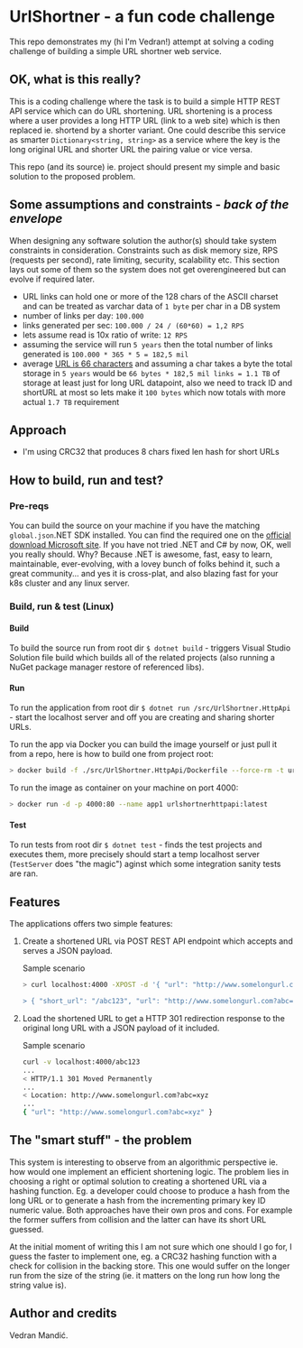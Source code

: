 # UrlShortner - a fun code challenge

This repo demonstrates my (hi I'm Vedran!) attempt at solving a coding challenge of building a simple URL shortner web service.

## OK, what is this really?

This is a coding challenge where the task is to build a simple HTTP REST API service which can do URL shortening. URL shortening is a process where a user provides a long HTTP URL (link to a web site) which is then replaced ie. shortend by a shorter variant. One could describe this service as smarter `Dictionary<string, string>` as a service where the key is the long original URL and shorter URL the pairing value or vice versa.

This repo (and its source) ie. project should present my simple and basic solution to the proposed problem.

## Some assumptions and constraints - _back of the envelope_

When designing any software solution the author(s) should take system constraints in consideration. Constraints such as disk memory size, RPS (requests per second), rate limiting, security, scalability etc. This section lays out some of them so the system does not get overengineered but can evolve if required later.

- URL links can hold one or more of the 128 chars of the ASCII charset and can be treated as varchar data of `1 byte` per char in a DB system
- number of links per day: `100.000`
- links generated per sec: `100.000 / 24 / (60*60) = 1,2 RPS`
- lets assume read is 10x ratio of write: `12 RPS`
- assuming the service will run `5 years` then the total number of links generated is `100.000 * 365 * 5 = 182,5 mil`
- average [URL is 66 characters](https://backlinko.com/search-engine-ranking) and assuming a char takes a byte the total storage in `5 years` would be `66 bytes * 182,5 mil links = 1.1 TB` of storage at least just for long URL datapoint, also we need to track ID and shortURL at most so lets make it `100 bytes` which now totals with more actual `1.7 TB` requirement

## Approach

- I'm using CRC32 that produces 8 chars fixed len hash for short URLs

## How to build, run and test?

### Pre-reqs

You can build the source on your machine if you have the matching `global.json`.NET SDK installed. You can find the required one on the [official download Microsoft site](https://dotnet.microsoft.com/en-us/download). If you have not tried .NET and C# by now, OK, well you really should. Why? Because .NET is awesome, fast, easy to learn, maintainable, ever-evolving, with a lovey bunch of folks behind it, such a great community... and yes it is cross-plat, and also blazing fast for your k8s cluster and any linux server.

### Build, run & test (Linux)

#### Build

To build the source run from root dir `$ dotnet build` - triggers Visual Studio Solution file build which builds all of the related projects (also running a NuGet package manager restore of referenced libs).

#### Run

To run the application from root dir `$ dotnet run /src/UrlShortner.HttpApi` - start the localhost server and off you are creating and sharing shorter URLs.

To run the app via Docker you can build the image yourself or just pull it from a repo, here is how to build one from project root:

```bash
> docker build -f ./src/UrlShortner.HttpApi/Dockerfile --force-rm -t urlshortnerhttpapi:latest .
```

To run the image as container on your machine on port 4000:

```bash
> docker run -d -p 4000:80 --name app1 urlshortnerhttpapi:latest
```

#### Test

To run tests from root dir `$ dotnet test` - finds the test projects and executes them, more precisely should start a temp localhost server (`TestServer` does "the magic") aginst which some integration sanity tests are ran.

## Features

The applications offers two simple features:

1. Create a shortened URL via POST REST API endpoint which accepts and serves a JSON payload.

    Sample scenario

    ```bash
    > curl localhost:4000 -XPOST -d '{ "url": "http://www.somelongurl.com?abc=xyz" } -H 'Content-Type: application/json'

    > { "short_url": "/abc123", "url": "http://www.somelongurl.com?abc=xyz" }
    ```

2. Load the shortened URL to get a HTTP 301 redirection response to the original long URL with a JSON payload of it included.

    Sample scenario

    ```bash
    curl -v localhost:4000/abc123
    ...
    < HTTP/1.1 301 Moved Permanently
    ...
    < Location: http://www.somelongurl.com?abc=xyz
    ...
    { "url": "http://www.somelongurl.com?abc=xyz" }
    ```

## The "smart stuff" - the problem

This system is interesting to observe from an algorithmic perspective ie. how would one implement an efficient shortening logic. The problem lies in choosing a right or optimal solution to creating a shortened URL via a hashing function. Eg. a developer could choose to produce a hash from the long URL or to generate a hash from the incrementing primary key ID numeric value. Both approaches have their own pros and cons. For example the former suffers from collision and the latter can have its short URL guessed.

At the initial moment of writing this I am not sure which one should I go for, I guess the faster to implement one, eg. a CRC32 hashing function with a check for collision in the backing store. This one would suffer on the longer run from the size of the string (ie. it matters on the long run how long the string value is).

## Author and credits

Vedran Mandić.
